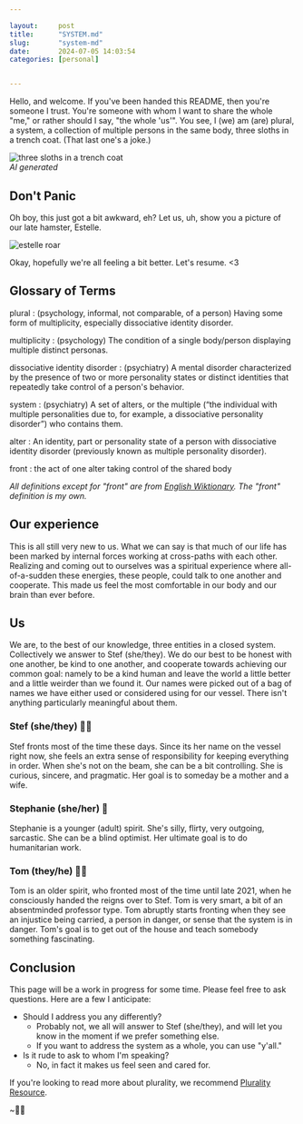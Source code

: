 ```yaml
---

layout:     post
title:      "SYSTEM.md"
slug:       "system-md"
date:       2024-07-05 14:03:54
categories: [personal]


---
```


Hello, and welcome. If you've been handed this README, then you're someone I
trust. You're someone with whom I want to share the whole "me," or rather
should I say, "the whole 'us'". You see, I (we) am (are) plural, a system, a
collection of multiple persons in the same body, three sloths in a trench coat.
(That last one's a joke.)

![three sloths in a trench coat](/images/three_sloths.webp)  
*AI generated*

## Don't Panic

Oh boy, this just got a bit awkward, eh? Let us, uh, show you a picture
of our late hamster, Estelle.

![estelle roar](/images/estelle.jpeg)

Okay, hopefully we're all feeling a bit better. Let's resume. <3

## Glossary of Terms

plural
: (psychology, informal, not comparable, of a person) Having some form of multiplicity, especially dissociative identity disorder.

multiplicity
: (psychology) The condition of a single body/person displaying multiple distinct personas.

dissociative identity disorder
: (psychiatry) A mental disorder characterized by the presence of two or more personality states or distinct identities that repeatedly take control of a person's behavior.

system
: (psychiatry) A set of alters, or the multiple (“the individual with multiple personalities due to, for example, a dissociative personality disorder”) who contains them.

alter
: An identity, part or personality state of a person with dissociative identity disorder (previously known as multiple personality disorder).

front
: the act of one alter taking control of the shared body

*All definitions except for "front" are from [English
Wiktionary](https://en.wiktionary.org). The "front" definition is my own.*

## Our experience

This is all still very new to us. What we can say is that much of our life has
been marked by internal forces working at cross-paths with each other.
Realizing and coming out to ourselves was a spiritual experience where
all-of-a-sudden these energies, these people, could talk to one another and
cooperate. This made us feel the most comfortable in our body and our brain
than ever before.

## Us

We are, to the best of our knowledge, three entities in a closed system.
Collectively we answer to Stef (she/they). We do our best to be honest with one
another, be kind to one another, and cooperate towards achieving our common
goal: namely to be a kind human and leave the world a little better and a
little weirder than we found it. Our names were picked out of a bag of names we
have either used or considered using for our vessel. There isn't anything
particularly meaningful about them.

### Stef (she/they) 👩‍💼

Stef fronts most of the time these days. Since its her name on the vessel right
now, she feels an extra sense of responsibility for keeping everything in
order. When she's not on the beam, she can be a bit controlling. She is
curious, sincere, and pragmatic. Her goal is to someday be a mother and a wife.

### Stephanie (she/her) 💃

Stephanie is a younger (adult) spirit. She's silly, flirty, very outgoing,
sarcastic. She can be a blind optimist. Her ultimate goal is to do humanitarian
work.

### Tom (they/he) 🧑‍💻

Tom is an older spirit, who fronted most of the time until late 2021, when he
consciously handed the reigns over to Stef. Tom is very smart, a bit of an
absentminded professor type. Tom abruptly starts fronting when they see an
injustice being carried, a person in danger, or sense that the system is in
danger. Tom's goal is to get out of the house and teach somebody something
fascinating.

## Conclusion

This page will be a work in progress for some time. Please feel free to ask
questions. Here are a few I anticipate:

* Should I address you any differently?
  * Probably not, we all will answer to Stef (she/they), and will let you know
    in the moment if we prefer something else.
  * If you want to address the system as a whole, you can use "y'all."
* Is it rude to ask to whom I'm speaking?
  * No, in fact it makes us feel seen and cared for.

If you're looking to read more about plurality, we recommend [Plurality
Resource](https://pluralityresource.org/plurality-information).

~👩‍💼
